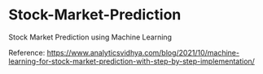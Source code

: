 # Stock-Market-Prediction
Stock Market Prediction using Machine Learning

Reference:
https://www.analyticsvidhya.com/blog/2021/10/machine-learning-for-stock-market-prediction-with-step-by-step-implementation/